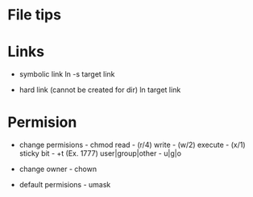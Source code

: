 # File tips

# Links

- symbolic link
ln -s target link

- hard link (cannot be created for dir)
ln target link

# Permision
- change permisions - chmod 
  read - (r/4)
  write - (w/2)
  execute - (x/1)
  sticky bit - +t (Ex. 1777)
  user|group|other - u|g|o
  
- change owner - chown 

- default permisions - umask 
